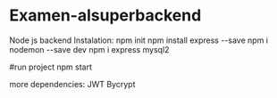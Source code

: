 # Examen-alsuperbackend
Node js backend
Instalation:
npm init
npm install express --save
npm i nodemon --save dev
npm i express mysql2

#run project
npm start

more dependencies:
JWT
Bycrypt

